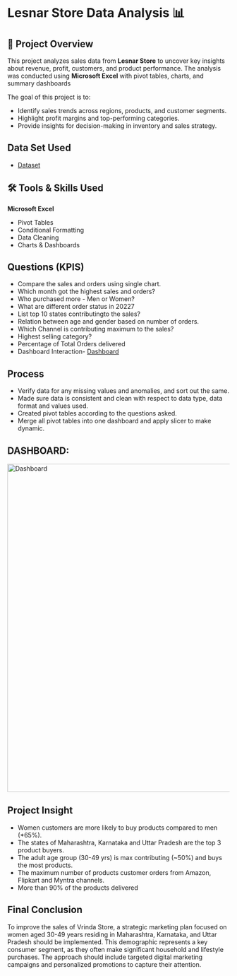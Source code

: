# Lesnar Store Data Analysis 📊

## 📌 Project Overview
This project analyzes sales data from **Lesnar Store** to uncover key insights about revenue, profit, customers, and product performance. The analysis was conducted using **Microsoft Excel** with pivot tables, charts, and summary dashboards

The goal of this project is to:
- Identify sales trends across regions, products, and customer segments.
- Highlight profit margins and top-performing categories.
- Provide insights for decision-making in inventory and sales strategy.
 ## Data Set Used
- <a href="https://github.com/AbbasImran129/Excel-Project/blob/main/Lesnar%20Store%20Data.xlsx">Dataset</a>
 ## 🛠️ Tools & Skills Used
 **Microsoft Excel**
  - Pivot Tables
  - Conditional Formatting
  - Data Cleaning
  - Charts & Dashboards
 ## Questions (KPIS)
- Compare the sales and orders using single chart.
- Which month got the highest sales and orders?
- Who purchased more - Men or Women?
- What are different order status in 20227
- List top 10 states contributingto the sales?
- Relation between age and gender based on number of orders.
- Which Channel is contributing maximum to the sales?
- Highest selling category?
- Percentage of Total Orders delivered
- Dashboard Interaction- <a href="https://github.com/AbbasImran129/Excel-Project/blob/main/Dashboard.png">Dashboard</a>
 ## Process
- Verify data for any missing values and anomalies, and sort out the same.
- Made sure data is consistent and clean with respect to data type, data format and values used.
- Created pivot tables according to the questions asked.
- Merge all pivot tables into one dashboard and apply slicer to make dynamic.
 ## DASHBOARD:
<img width="1849" height="743" alt="Dashboard" src="https://github.com/user-attachments/assets/98c8e18e-f6b2-4372-87ee-529c1f74f9d7" />

 ## Project Insight
- Women customers are more likely to buy products compared to men (*65%).
- The states of Maharashtra, Karnataka and Uttar Pradesh are the top 3 product buyers.
- The adult age group (30-49 yrs) is max contributing (~50%) and buys the most products.
- The maximum number of products customer orders from Amazon, Flipkart and Myntra channels.
- More than 90% of the products delivered
## Final Conclusion
To improve the sales of Vrinda Store, a strategic marketing plan focused on women aged 30-49 years residing in Maharashtra, Karnataka, and Uttar Pradesh should be implemented. This demographic represents a key consumer segment, as they often make significant household and lifestyle purchases. The approach should include targeted digital marketing campaigns and personalized promotions to capture their attention.


